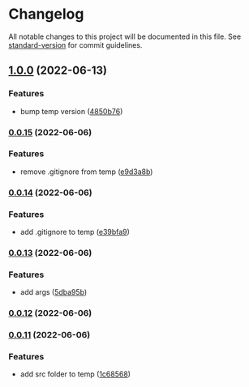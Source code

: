 # Changelog

All notable changes to this project will be documented in this file. See [standard-version](https://github.com/conventional-changelog/standard-version) for commit guidelines.

## [1.0.0](https://github.com/EastSun5566/crts/compare/v0.0.15...v1.0.0) (2022-06-13)


### Features

* bump temp version ([4850b76](https://github.com/EastSun5566/crts/commit/4850b76f5c308f13df9f85a78de812a69288b9e5))

### [0.0.15](https://github.com/EastSun5566/crts/compare/v0.0.14...v0.0.15) (2022-06-06)


### Features

* remove .gitignore from temp ([e9d3a8b](https://github.com/EastSun5566/crts/commit/e9d3a8ba8e7d3ad54088486c2abcae7cb69bc31d))

### [0.0.14](https://github.com/EastSun5566/crts/compare/v0.0.13...v0.0.14) (2022-06-06)


### Features

* add .gitignore to temp ([e39bfa9](https://github.com/EastSun5566/crts/commit/e39bfa94a75ce2b69b1e7e589570e0079851ab45))

### [0.0.13](https://github.com/EastSun5566/crts/compare/v0.0.12...v0.0.13) (2022-06-06)


### Features

* add args ([5dba95b](https://github.com/EastSun5566/crts/commit/5dba95bca4ad322aa558b3786971569b26763e32))

### [0.0.12](https://github.com/EastSun5566/crts/compare/v0.0.11...v0.0.12) (2022-06-06)

### [0.0.11](https://github.com/EastSun5566/crts/compare/v0.0.10...v0.0.11) (2022-06-06)


### Features

* add src folder to temp ([1c68568](https://github.com/EastSun5566/crts/commit/1c685680d9447dcbc6cf05eb98d664b5fb71bb58))
